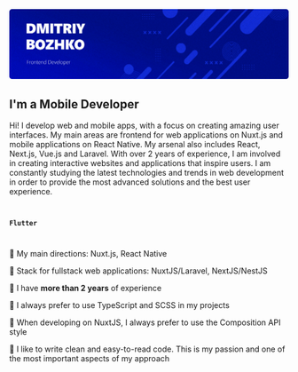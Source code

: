 <img src="./banner.png">

## **I'm a Mobile Developer**

Hi! I develop web and mobile apps, with a focus on creating amazing user interfaces. My main areas are frontend for web applications on Nuxt.js and mobile applications on React Native. My arsenal also includes React, Next.js, Vue.js and Laravel. With over 2 years of experience, I am involved in creating interactive websites and applications that inspire users. I am constantly studying the latest technologies and trends in web development in order to provide the most advanced solutions and the best user experience.
#

**`Flutter`** 

#

🔷 My main directions: Nuxt.js, React Native

🔷 Stack for fullstack web applications: NuxtJS/Laravel, NextJS/NestJS

🔷 I have **more than 2 years** of experience

🔷 I always prefer to use TypeScript and SCSS in my projects

🔷 When developing on NuxtJS, I always prefer to use the Composition API style

🔷 I like to write clean and easy-to-read code. This is my passion and one of the most important aspects of my approach

#

[//]: # (<a href="https://t.me/finik_xxx"><img src="./icons/telegram.svg" alt="telegram" width="30" height="30"></a>)

[//]: # (<a href="mailto:finikdigi@gmail.com"><img src="./icons/email.svg" alt="email" width="30" height="30"></a>)

[//]: # (<a href="https://www.linkedin.com/in/finikkkk/"><img src="./icons/linkedin.svg" alt="linkedin" width="30" height="30"></a>)

[//]: # (<a href="https://hh.ru/resume/e6572d31ff0bbec83c0039ed1f745451793661"><img src="./icons/hh.svg" alt="hh" width="30" height="30"></a>)

[//]: # (<a href="https://career.habr.com/finikkkk"><img src="./icons/habr.svg" alt="habr-career" width="30" height="30"></a>)
